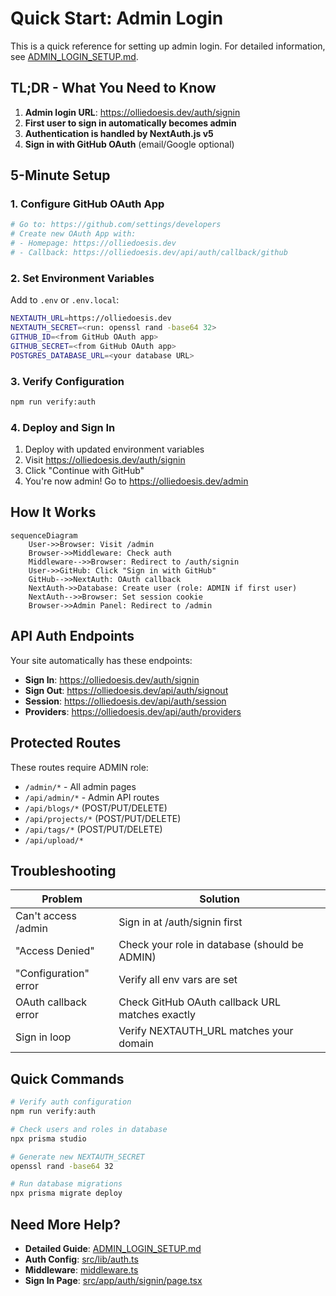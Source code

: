 # Quick Start: Admin Login

This is a quick reference for setting up admin login. For detailed information, see [ADMIN_LOGIN_SETUP.md](./ADMIN_LOGIN_SETUP.md).

## TL;DR - What You Need to Know

1. **Admin login URL**: https://olliedoesis.dev/auth/signin
2. **First user to sign in automatically becomes admin**
3. **Authentication is handled by NextAuth.js v5**
4. **Sign in with GitHub OAuth** (email/Google optional)

## 5-Minute Setup

### 1. Configure GitHub OAuth App

```bash
# Go to: https://github.com/settings/developers
# Create new OAuth App with:
# - Homepage: https://olliedoesis.dev
# - Callback: https://olliedoesis.dev/api/auth/callback/github
```

### 2. Set Environment Variables

Add to `.env` or `.env.local`:

```bash
NEXTAUTH_URL=https://olliedoesis.dev
NEXTAUTH_SECRET=<run: openssl rand -base64 32>
GITHUB_ID=<from GitHub OAuth app>
GITHUB_SECRET=<from GitHub OAuth app>
POSTGRES_DATABASE_URL=<your database URL>
```

### 3. Verify Configuration

```bash
npm run verify:auth
```

### 4. Deploy and Sign In

1. Deploy with updated environment variables
2. Visit https://olliedoesis.dev/auth/signin
3. Click "Continue with GitHub"
4. You're now admin! Go to https://olliedoesis.dev/admin

## How It Works

```mermaid
sequenceDiagram
    User->>Browser: Visit /admin
    Browser->>Middleware: Check auth
    Middleware-->>Browser: Redirect to /auth/signin
    User->>GitHub: Click "Sign in with GitHub"
    GitHub-->>NextAuth: OAuth callback
    NextAuth->>Database: Create user (role: ADMIN if first user)
    NextAuth-->>Browser: Set session cookie
    Browser->>Admin Panel: Redirect to /admin
```

## API Auth Endpoints

Your site automatically has these endpoints:

- **Sign In**: https://olliedoesis.dev/auth/signin
- **Sign Out**: https://olliedoesis.dev/api/auth/signout
- **Session**: https://olliedoesis.dev/api/auth/session
- **Providers**: https://olliedoesis.dev/api/auth/providers

## Protected Routes

These routes require ADMIN role:

- `/admin/*` - All admin pages
- `/api/admin/*` - Admin API routes
- `/api/blogs/*` (POST/PUT/DELETE)
- `/api/projects/*` (POST/PUT/DELETE)
- `/api/tags/*` (POST/PUT/DELETE)
- `/api/upload/*`

## Troubleshooting

| Problem | Solution |
|---------|----------|
| Can't access /admin | Sign in at /auth/signin first |
| "Access Denied" | Check your role in database (should be ADMIN) |
| "Configuration" error | Verify all env vars are set |
| OAuth callback error | Check GitHub OAuth callback URL matches exactly |
| Sign in loop | Verify NEXTAUTH_URL matches your domain |

## Quick Commands

```bash
# Verify auth configuration
npm run verify:auth

# Check users and roles in database
npx prisma studio

# Generate new NEXTAUTH_SECRET
openssl rand -base64 32

# Run database migrations
npx prisma migrate deploy
```

## Need More Help?

- **Detailed Guide**: [ADMIN_LOGIN_SETUP.md](./ADMIN_LOGIN_SETUP.md)
- **Auth Config**: [src/lib/auth.ts](./src/lib/auth.ts)
- **Middleware**: [middleware.ts](./middleware.ts)
- **Sign In Page**: [src/app/auth/signin/page.tsx](./src/app/auth/signin/page.tsx)
